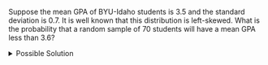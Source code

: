 Suppose the mean GPA of BYU-Idaho students is 3.5 and the standard deviation is 0.7. It is well known that this distribution is left-skewed. What is the probability that a random sample of 70 students will have a mean GPA less than 3.6?

<details>

<summary>Possible Solution</summary>

$\mu = 3.5$

$\sigma = 0.7$

$n = 70$

$\overline{x} = 3.6$

$z = \frac{\overline{x} - \mu}{\frac{\sigma}{\sqrt{n}}} = \frac{3.6 - 3.5}{\frac{0.7}{\sqrt{70}}} = 1.19523$

Normal Probability Applet Information

To find the probability corresponding to a $z$-score.

Shade the side of interest.

Type the $z$-score in the box (negative value the left box and positive values the right box).

Read the probability from the area box.



$P(\overline{X} < 3.6) = P(Z<1.195) = 0.8840$

=NORM.DIST(3.6, 3.5, 0.7/SQRT(70), TRUE)

The probability a randomly selected sample of 70 students will have a mean GPA less than 3.6 is 0.884.

</details>

<!--- Adapted from Lesson 7 Prep Quiz --->

<!--- Winter 2023 Computation Practice #13 --->